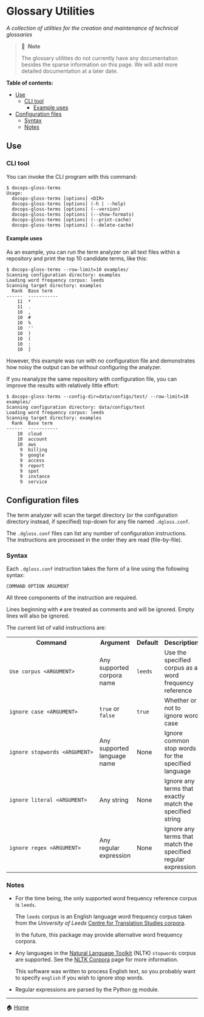 # Glossary Utilities

_A collection of utilities for the creation and maintenance of technical glossaries_

> 📝&nbsp;&nbsp;**Note**
>
> The glossary utilities do not currently have any documentation besides the sparse information on this page. We will add more detailed documentation at a later date.

**Table of contents:**

- [Use](#use)
  - [CLI tool](#cli-tool)
    - [Example uses](#example-uses)
- [Configuration files](#configuration-files)
  - [Syntax](#syntax)
  - [Notes](#notes)

## Use

### CLI tool

You can invoke the CLI program with this command:

```console
$ docops-gloss-terms
Usage:
  docops-gloss-terms [options] <DIR>
  docops-gloss-terms [options] (-h | --help)
  docops-gloss-terms [options] (--version)
  docops-gloss-terms [options] (--show-formats)
  docops-gloss-terms [options] (--print-cache)
  docops-gloss-terms [options] (--delete-cache)
```

#### Example uses

As an example, you can run the term analyzer on all text files within a repository and print the top 10 candidate terms, like this:

```console
$ docops-gloss-terms --row-limit=10 examples/
Scanning configuration directory: examples
Loading word frequency corpus: leeds
Scanning target directory: examples
  Rank  Base term
------  -----------
    11  *
    11  .
    10  ,
    10  #
    10  %
    10  ''
    10  )
    10  (
    10  :
    10  ]
```

However, this example was run with no configuration file and demonstrates how noisy the output can be without configuring the analyzer.

If you reanalyze the same repository with configuration file, you can improve the results with relatively little effort:

```console
$ docops-gloss-terms --config-dir=data/configs/test/ --row-limit=10 examples/
Scanning configuration directory: data/configs/test
Loading word frequency corpus: leeds
Scanning target directory: examples
  Rank  Base term
------  -----------
    10  cloud
    10  account
    10  aws
     9  billing
     9  google
     9  access
     9  report
     9  spot
     9  instance
     9  service
```

## Configuration files

The term analyzer will scan the target directory (or the configuration directory instead, if specified) top-down for any file named `.dgloss.conf`.

The `.dgloss.conf` files can list any number of configuration instructions. The instructions are processed in the order they are read (file-by-file).

### Syntax

Each `.dgloss.conf` instruction takes the form of a line using the following syntax:

```text
COMMAND OPTION ARGUMENT
```

All three components of the instruction are required.

Lines beginning with `#` are treated as comments and will be ignored. Empty lines will also be ignored.

The current list of valid instructions are:

<table>
  <tr>
    <th>Command</th>
    <th width="20%">Argument</th>
    <th>Default</th>
    <th>Description</th>
  </tr>
  <tr>
    <td><code>Use&nbsp;corpus&nbsp;&lt;ARGUMENT&gt;</code></td>
    <td>Any supported corpora name</td>
    <td><code>leeds</code></td>
    <td>Use the specified corpus as a word frequency reference</td>
  </tr>
  <tr>
    <td><code>ignore&nbsp;case&nbsp;&lt;ARGUMENT&gt;</code></td>
    <td><code>true</code> or <code>false</code></td>
    <td><code>true</code></td>
    <td>Whether or not to ignore word case</td>
  </tr>
  <tr>
    <td><code>ignore&nbsp;stopwords&nbsp;&lt;ARGUMENT&gt;</td>
    <td>Any supported language name</td>
    <td>None</td>
    <td>Ignore common stop words for the specified language</td>
  </tr>
  <tr>
    <td><code>ignore&nbsp;literal&nbsp;&lt;ARGUMENT&gt;</td>
    <td>Any string</td>
    <td>None</td>
    <td>Ignore any terms that exactly match the specified string</td>
  </tr>
  <tr>
    <td><code>ignore&nbsp;regex&nbsp;&lt;ARGUMENT&gt;</td>
    <td>Any regular expression</td>
    <td>None</td>
    <td>Ignore any terms that match the specified regular expression</td>
  </tr>
</table>

### Notes

- For the time being, the only supported word frequency reference corpus is `leeds`.

  The `leeds` corpus is an English language word frequency corpus taken from the _University of Leeds_ [Centre for Translation Studies corpora][leeds_corpora].

  In the future, this package may provide alternative word frequency corpora.

- Any languages in the [Natural Language Toolkit][nltk] (NLTK) `stopwords` corpus are supported. See the [NLTK Corpora][nltk_corpora] page for more information.

  This software was written to process English text, so you probably want to specify `english` if you wish to ignore stop words.

- Regular expressions are parsed by the Python [re][re_module] module.

[leeds_corpora]: http://corpus.leeds.ac.uk/list.html
[nltk]: https://www.nltk.org/
[nltk_corpora]: http://www.nltk.org/nltk_data/
[re_module]: https://docs.python.org/3/library/re.html

---

🏠 [Home][home]

[home]: https://github.com/doitintl/docops-python
